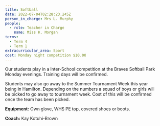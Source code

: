 ```yaml
---
title: Softball
date: 2022-07-04T02:28:23.245Z
person_in_charge: Mrs L. Murphy
people:
  - role: Teacher in Charge
    name: Miss K. Morgan
terms:
  - Term 4
  - Term 1
extracurricular_area: Sport
cost: Monday night competition $10.00
---
```

Our students play in a Inter-School competition at the Braves Softball Park Monday evenings. Training days will be confirmed.

Students may also go away to the Summer Tournament Week this year being in Hamilton. Depending on the numbers a squad of boys or girls will be picked to go away to tournament week. Cost of this will be confirmed once the team has been picked.

**Equipment:** Own glove, WHS PE top, covered shoes or boots.

**Coach:** Kay Kotuhi-Brown
